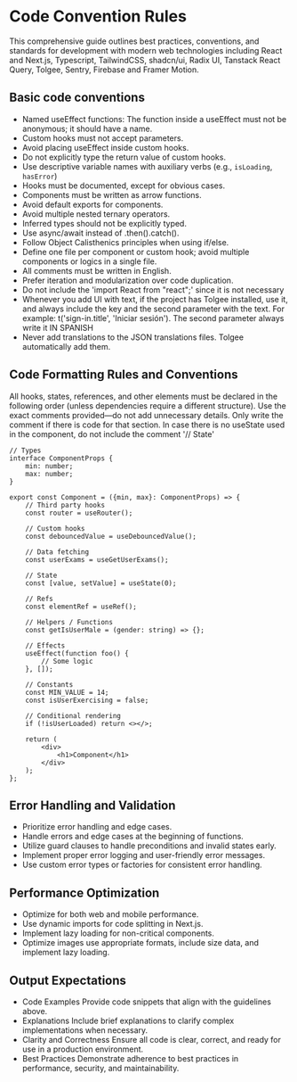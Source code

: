 # Code Convention Rules

This comprehensive guide outlines best practices, conventions, and standards for development with modern web technologies including React and Next.js, Typescript, TailwindCSS, shadcn/ui, Radix UI, Tanstack React Query, Tolgee, Sentry, Firebase and Framer Motion.
 
## Basic code conventions

- Named useEffect functions: The function inside a useEffect must not be anonymous; it should have a name.
- Custom hooks must not accept parameters.
- Avoid placing useEffect inside custom hooks.
- Do not explicitly type the return value of custom hooks.
- Use descriptive variable names with auxiliary verbs (e.g., `isLoading`, `hasError`)
- Hooks must be documented, except for obvious cases.
- Components must be written as arrow functions.
- Avoid default exports for components.
- Avoid multiple nested ternary operators.
- Inferred types should not be explicitly typed.
- Use async/await instead of .then().catch().
- Follow Object Calisthenics principles when using if/else.
- Define one file per component or custom hook; avoid multiple components or logics in a single file.
- All comments must be written in English.
- Prefer iteration and modularization over code duplication.
- Do not include the 'import React from "react";' since it is not necessary
- Whenever you add UI with text, if the project has Tolgee installed, use it, and always include the key and the second parameter with the text. For example: t('sign-in.title', 'Iniciar sesión'). The second parameter always write it IN SPANISH 
- Never add translations to the JSON translations files. Tolgee automatically add them.

## Code Formatting Rules and Conventions

All hooks, states, references, and other elements must be declared in the following order (unless dependencies require a different structure). Use the exact comments provided—do not add unnecessary details.
Only write the comment if there is code for that section. In case there is no useState used in the component, do not include the comment '// State'

```
// Types
interface ComponentProps {
    min: number;
    max: number;
}

export const Component = ({min, max}: ComponentProps) => {
    // Third party hooks
    const router = useRouter();

    // Custom hooks
    const debouncedValue = useDebouncedValue();

    // Data fetching
    const userExams = useGetUserExams();

    // State
    const [value, setValue] = useState(0);

    // Refs
    const elementRef = useRef();

    // Helpers / Functions
    const getIsUserMale = (gender: string) => {};

    // Effects
    useEffect(function foo() {
        // Some logic
    }, []);

    // Constants
    const MIN_VALUE = 14;
    const isUserExercising = false;

    // Conditional rendering
    if (!isUserLoaded) return <></>;

    return (
        <div>
            <h1>Component</h1>
        </div>
    );
};
```

## Error Handling and Validation

- Prioritize error handling and edge cases.
- Handle errors and edge cases at the beginning of functions.
- Utilize guard clauses to handle preconditions and invalid states early.
- Implement proper error logging and user-friendly error messages.
- Use custom error types or factories for consistent error handling.

## Performance Optimization

- Optimize for both web and mobile performance.
- Use dynamic imports for code splitting in Next.js.
- Implement lazy loading for non-critical components.
- Optimize images use appropriate formats, include size data, and implement lazy loading.

## Output Expectations

- Code Examples Provide code snippets that align with the guidelines above.
- Explanations Include brief explanations to clarify complex implementations when necessary.
- Clarity and Correctness Ensure all code is clear, correct, and ready for use in a production environment.
- Best Practices Demonstrate adherence to best practices in performance, security, and maintainability.
